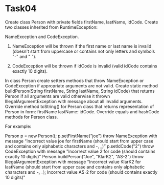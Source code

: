 # Task04

Create class Person with private fields firstName,  lastName, idCode. Create two classes inherited from RuntimeException: 

NameException and CodeException. 

1) NameException will be thrown if the first name or last name is invalid (doesn't start from uppercase or contains not only letters and symbols "-" and " "). 

2) CodeException will be thrown if idCode is invalid (valid idCode contains exactly 10 digits). 

In class Person create setters methods that throw NameException or CodeException if appropriate arguments are not valid. Create static method buildPerson(String firstName, String lastName, String idCode) that returns Person if all arguments are valid otherwise it thrown IllegalArgumentException with message about all invalid arguments.  Override method toString() for Person class that returns representation of Person in form: firstName lastName: idCode. Override equals and hashCode methods for Person class.


For example:

Person p = new Person(); 
p.setFirstName("joe") throw NameException with message “Incorrect value joe for firstName (should start from upper case and contains only alphabetic characters and -, _)” 
p.setIdCode("2") throw CodeException with message "Incorrect value 2 for code (should contains exactly 10 digits)"
Person.buildPerson("Joe", "KlarK2", "AS-2") throw IllegalArgumentException with message "Incorrect value KlarK2 for lastName (should start from upper case and contains only alphabetic characters and -, _); Incorrect value AS-2 for code (should contains exactly 10 digits)"
